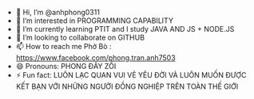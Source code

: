 - 👋 Hi, I’m @anhphong0311
- 👀 I’m interested in PROGRAMMING CAPABILITY
- 🌱 I’m currently learning PTIT and I study JAVA AND JS + NODE.JS
- 💞️ I’m looking to collaborate on GITHUB
- 📫 How to reach me Phở Bò : https://www.facebook.com/phong.tran.anh7503
- 😄 Pronouns: PHONG ĐÂY ZỒI 
- ⚡ Fun fact: LUÔN LẠC QUAN VUI VẺ YÊU ĐỜI VÀ LUÔN MUỐN ĐƯỢC KẾT BẠN VỚI NHỮNG NGƯỜI ĐỒNG NGHIỆP TRÊN TOÀN THẾ GIỚI

<!---
anhphong0311/anhphong0311 is a ✨ special ✨ repository because its `README.md` (this file) appears on your GitHub profile.
You can click the Preview link to take a look at your changes.
--->
